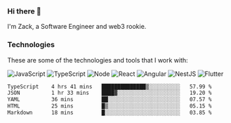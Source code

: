 ### Hi there 👋
I'm Zack, a Software Engineer and web3 rookie.

### Technologies
These are some of the technologies and tools that I work with:

![JavaScript](https://img.shields.io/badge/JavaScript-323330.svg?logo=javascript&logoColor=F7DF1E) 
![TypeScript](https://img.shields.io/badge/TypeScript-007ACC.svg?logo=typescript&logoColor=white) 
![Node](https://img.shields.io/badge/Node.js-43853D.svg?logo=node.js&logoColor=white)
![React](https://img.shields.io/badge/React-20232a.svg?logo=react&logoColor=61DAFB) 
![Angular](https://img.shields.io/badge/Angular-E23237.svg?logo=angularjs&logoColor=white)
![NestJS](https://img.shields.io/badge/NestJS-E0234E?logo=nestjs&logoColor=white)
![Flutter](https://img.shields.io/badge/Flutter-02569B.svg?logo=flutter&logoColor=white)

<!--START_SECTION:waka-->

```txt
TypeScript    4 hrs 41 mins   ██████████████▒░░░░░░░░░░   57.99 %
JSON          1 hr 33 mins    ████▓░░░░░░░░░░░░░░░░░░░░   19.20 %
YAML          36 mins         ██░░░░░░░░░░░░░░░░░░░░░░░   07.57 %
HTML          25 mins         █▒░░░░░░░░░░░░░░░░░░░░░░░   05.15 %
Markdown      18 mins         █░░░░░░░░░░░░░░░░░░░░░░░░   03.85 %
```

<!--END_SECTION:waka-->
